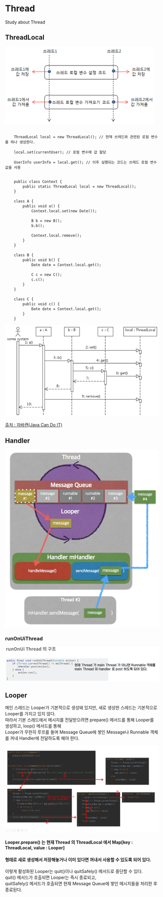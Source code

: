 # Thread
Study about Thread

ThreadLocal
------------

![사진1](https://github.com/JUWON-KEVIN-LEE/Thread/blob/master/img/thread_local.png)
<pre><code>
    ThreadLocal<UserInfo> local = new ThreadLocal<UserInfo>(); // 현재 쓰레드와 관련된 로컬 변수를 하나 생성한다.
    
    local.set(currentUser); // 로컬 변수에 값 할당

    UserInfo userInfo = local.get(); // 이후 실행되는 코드는 쓰레드 로컬 변수 값을 사용
</code></pre>

<pre><code>
    public class Context {
        public static ThreadLocal<Date> local = new ThreadLocal<Date>();
    }

    class A {
        public void a() {
            Context.local.set(new Date());
        
            B b = new B();
            b.b();

            Context.local.remove();
        }
    }

    class B {
        public void b() {
            Date date = Context.local.get();

            C c = new C();
            c.c();
        }
    }

    class C {
        public void c() {
            Date date = Context.local.get();
        }
    }
</code></pre>
![사진2](https://github.com/JUWON-KEVIN-LEE/Thread/blob/master/img/thread_local1.png)

[출처 : 자바캔(Java Can Do IT)](http://javacan.tistory.com/entry/ThreadLocalUsage)

Handler
--------------
![pic](https://github.com/JUWON-KEVIN-LEE/Thread/blob/master/img/handler.png)

### runOnUiThread
![사진4](https://github.com/JUWON-KEVIN-LEE/Thread/blob/master/img/run_on_ui_thread.png)

Looper
--------------
메인 스레드는 Looper가 기본적으로 생성돼 있지만, 새로 생성한 스레드는 기본적으로 Looper를 가지고 있지 않다. <br>
따라서 기본 스레드에서 메시지를 전달받으려면 prepare() 메서드를 통해 Looper를 생성하고, loop() 메서드를 통해 <br>
Looper가 무한히 루프를 돌며 Message Queue에 쌓인 Message나 Runnable 객체를 꺼내 Handler에 전달하도록 해야 한다.

![사진5](https://github.com/JUWON-KEVIN-LEE/Thread/blob/master/img/looper.png)
#### Looper.prepare() 는 현재 Thread 의 ThreadLocal 에서 Map[key : ThreadLocal, value : Looper] 
#### 형태로 새로 생성해서 저장해놓거나 이미 있다면 꺼내서 사용할 수 있도록 되어 있다.

이렇게 활성화된 Looper는 quit()이나 quitSafely() 메서드로 중단할 수 있다. <br>
quit() 메서드가 호출되면 Looper는 즉시 종료되고, <br>
quitSafely() 메서드가 호출되면 현재 Message Queue에 쌓인 메시지들을 처리한 후 종료된다.

